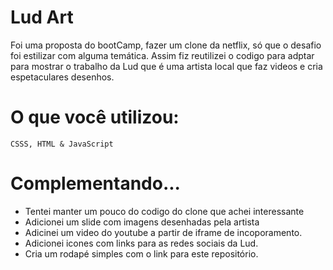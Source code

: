 # Lud Art

Foi uma proposta do bootCamp, fazer um clone da netflix, só que o desafio foi
estilizar com alguma temática. Assim fiz reutilizei o codigo para adptar
para mostrar o trabalho da Lud que é uma artista local que faz videos e cria espetaculares 
desenhos.

# O que você utilizou:
    CSSS, HTML & JavaScript

# Complementando...
- Tentei manter um pouco do codigo do clone que achei interessante
- Adicionei um slide com imagens desenhadas pela artista
- Adicinei um video do youtube a partir de iframe de incoporamento.
- Adicionei icones com links para as redes sociais da Lud.
- Cria um rodapé simples com o link para este repositório.
